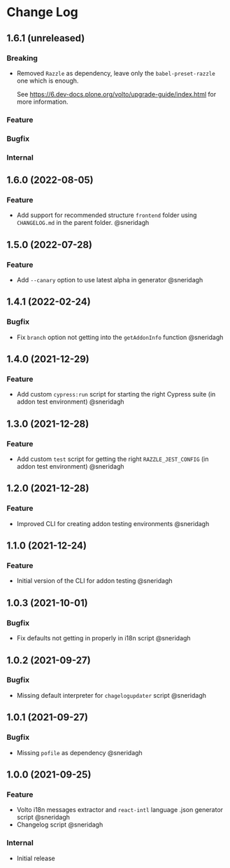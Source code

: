 # Change Log

## 1.6.1 (unreleased)

### Breaking

- Removed `Razzle` as dependency, leave only the `babel-preset-razzle` one which is enough.

  See https://6.dev-docs.plone.org/volto/upgrade-guide/index.html for more information.

### Feature

### Bugfix

### Internal

## 1.6.0 (2022-08-05)

### Feature

- Add support for recommended structure `frontend` folder using `CHANGELOG.md` in the parent folder. @sneridagh

## 1.5.0 (2022-07-28)

### Feature

- Add `--canary` option to use latest alpha in generator @sneridagh

## 1.4.1 (2022-02-24)

### Bugfix

- Fix `branch` option not getting into the `getAddonInfo` function @sneridagh

## 1.4.0 (2021-12-29)

### Feature

- Add custom `cypress:run` script for starting the right Cypress suite (in addon test environment) @sneridagh

## 1.3.0 (2021-12-28)

### Feature

- Add custom `test` script for getting the right `RAZZLE_JEST_CONFIG` (in addon test environment) @sneridagh

## 1.2.0 (2021-12-28)

### Feature

- Improved CLI for creating addon testing environments @sneridagh

## 1.1.0 (2021-12-24)

### Feature

- Initial version of the CLI for addon testing @sneridagh

## 1.0.3 (2021-10-01)

### Bugfix

- Fix defaults not getting in properly in i18n script @sneridagh

## 1.0.2 (2021-09-27)

### Bugfix

- Missing default interpreter for `chagelogupdater` script @sneridagh

## 1.0.1 (2021-09-27)

### Bugfix

- Missing `pofile` as dependency @sneridagh

## 1.0.0 (2021-09-25)

### Feature

- Volto i18n messages extractor and `react-intl` language .json generator script @sneridagh
- Changelog script @sneridagh

### Internal

- Initial release
